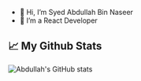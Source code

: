 - 👋 Hi, I’m Syed Abdullah Bin Naseer
- 👀 I’m a React Developer


## 📈 My Github Stats

![Abdullah's GitHub stats](https://github-readme-stats.vercel.app/api?username=sabn730&count_private=true&show_icons=true&theme=chartreuse-dark)
